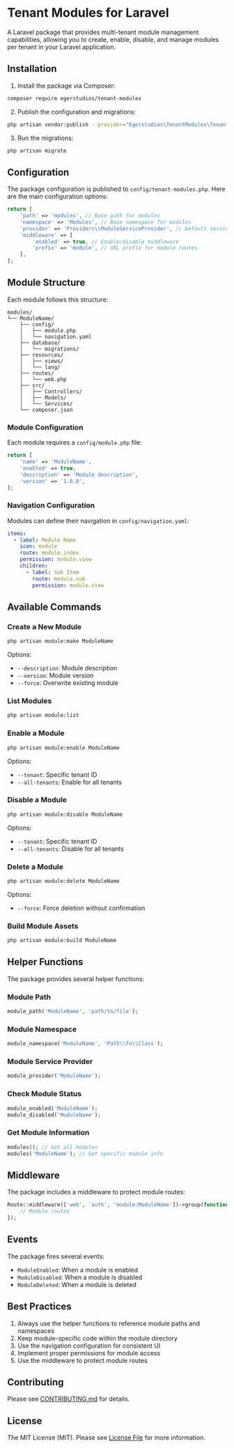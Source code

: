 # Tenant Modules for Laravel

A Laravel package that provides multi-tenant module management capabilities, allowing you to create, enable, disable, and manage modules per tenant in your Laravel application.

## Installation

1. Install the package via Composer:

```bash
composer require egerstudios/tenant-modules
```

2. Publish the configuration and migrations:

```bash
php artisan vendor:publish --provider="Egerstudios\TenantModules\TenantModulesServiceProvider"
```

3. Run the migrations:

```bash
php artisan migrate
```

## Configuration

The package configuration is published to `config/tenant-modules.php`. Here are the main configuration options:

```php
return [
    'path' => 'modules', // Base path for modules
    'namespace' => 'Modules', // Base namespace for modules
    'provider' => 'Providers\\ModuleServiceProvider', // Default service provider name
    'middleware' => [
        'enabled' => true, // Enable/disable middleware
        'prefix' => 'module', // URL prefix for module routes
    ],
];
```

## Module Structure

Each module follows this structure:

```
modules/
└── ModuleName/
    ├── config/
    │   ├── module.php
    │   └── navigation.yaml
    ├── database/
    │   └── migrations/
    ├── resources/
    │   ├── views/
    │   └── lang/
    ├── routes/
    │   └── web.php
    ├── src/
    │   ├── Controllers/
    │   ├── Models/
    │   └── Services/
    └── composer.json
```

### Module Configuration

Each module requires a `config/module.php` file:

```php
return [
    'name' => 'ModuleName',
    'enabled' => true,
    'description' => 'Module description',
    'version' => '1.0.0',
];
```

### Navigation Configuration

Modules can define their navigation in `config/navigation.yaml`:

```yaml
items:
  - label: Module Name
    icon: module
    route: module.index
    permission: module.view
    children:
      - label: Sub Item
        route: module.sub
        permission: module.view
```

## Available Commands

### Create a New Module

```bash
php artisan module:make ModuleName
```

Options:
- `--description`: Module description
- `--version`: Module version
- `--force`: Overwrite existing module

### List Modules

```bash
php artisan module:list
```

### Enable a Module

```bash
php artisan module:enable ModuleName
```

Options:
- `--tenant`: Specific tenant ID
- `--all-tenants`: Enable for all tenants

### Disable a Module

```bash
php artisan module:disable ModuleName
```

Options:
- `--tenant`: Specific tenant ID
- `--all-tenants`: Disable for all tenants

### Delete a Module

```bash
php artisan module:delete ModuleName
```

Options:
- `--force`: Force deletion without confirmation

### Build Module Assets

```bash
php artisan module:build ModuleName
```

## Helper Functions

The package provides several helper functions:

### Module Path

```php
module_path('ModuleName', 'path/to/file');
```

### Module Namespace

```php
module_namespace('ModuleName', 'Path\\To\\Class');
```

### Module Service Provider

```php
module_provider('ModuleName');
```

### Check Module Status

```php
module_enabled('ModuleName');
module_disabled('ModuleName');
```

### Get Module Information

```php
modules(); // Get all modules
modules('ModuleName'); // Get specific module info
```

## Middleware

The package includes a middleware to protect module routes:

```php
Route::middleware(['web', 'auth', 'module:ModuleName'])->group(function () {
    // Module routes
});
```

## Events

The package fires several events:

- `ModuleEnabled`: When a module is enabled
- `ModuleDisabled`: When a module is disabled
- `ModuleDeleted`: When a module is deleted

## Best Practices

1. Always use the helper functions to reference module paths and namespaces
2. Keep module-specific code within the module directory
3. Use the navigation configuration for consistent UI
4. Implement proper permissions for module access
5. Use the middleware to protect module routes

## Contributing

Please see [CONTRIBUTING.md](CONTRIBUTING.md) for details.

## License

The MIT License (MIT). Please see [License File](LICENSE.md) for more information. 